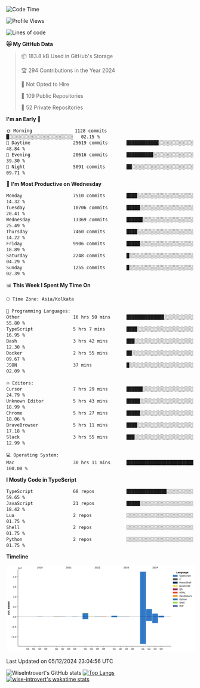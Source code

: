 <!--START_SECTION:waka-->
![Code Time](http://img.shields.io/badge/Code%20Time-1%2C930%20hrs%2055%20mins-blue)

![Profile Views](http://img.shields.io/badge/Profile%20Views-0-blue)

![Lines of code](https://img.shields.io/badge/From%20Hello%20World%20I%27ve%20Written-31.4%20million%20lines%20of%20code-blue)

**🐱 My GitHub Data** 

> 📦 183.8 kB Used in GitHub's Storage 
 > 
> 🏆 294 Contributions in the Year 2024
 > 
> 🚫 Not Opted to Hire
 > 
> 📜 109 Public Repositories 
 > 
> 🔑 52 Private Repositories 
 > 
**I'm an Early 🐤** 

```text
🌞 Morning                1128 commits        █░░░░░░░░░░░░░░░░░░░░░░░░   02.15 % 
🌆 Daytime                25619 commits       ████████████░░░░░░░░░░░░░   48.84 % 
🌃 Evening                20616 commits       ██████████░░░░░░░░░░░░░░░   39.30 % 
🌙 Night                  5091 commits        ██░░░░░░░░░░░░░░░░░░░░░░░   09.71 % 
```
📅 **I'm Most Productive on Wednesday** 

```text
Monday                   7510 commits        ████░░░░░░░░░░░░░░░░░░░░░   14.32 % 
Tuesday                  10706 commits       █████░░░░░░░░░░░░░░░░░░░░   20.41 % 
Wednesday                13369 commits       ██████░░░░░░░░░░░░░░░░░░░   25.49 % 
Thursday                 7460 commits        ████░░░░░░░░░░░░░░░░░░░░░   14.22 % 
Friday                   9906 commits        █████░░░░░░░░░░░░░░░░░░░░   18.89 % 
Saturday                 2248 commits        █░░░░░░░░░░░░░░░░░░░░░░░░   04.29 % 
Sunday                   1255 commits        █░░░░░░░░░░░░░░░░░░░░░░░░   02.39 % 
```


📊 **This Week I Spent My Time On** 

```text
🕑︎ Time Zone: Asia/Kolkata

💬 Programming Languages: 
Other                    16 hrs 50 mins      ██████████████░░░░░░░░░░░   55.80 % 
TypeScript               5 hrs 7 mins        ████░░░░░░░░░░░░░░░░░░░░░   16.95 % 
Bash                     3 hrs 42 mins       ███░░░░░░░░░░░░░░░░░░░░░░   12.30 % 
Docker                   2 hrs 55 mins       ██░░░░░░░░░░░░░░░░░░░░░░░   09.67 % 
JSON                     37 mins             █░░░░░░░░░░░░░░░░░░░░░░░░   02.09 % 

🔥 Editors: 
Cursor                   7 hrs 29 mins       ██████░░░░░░░░░░░░░░░░░░░   24.79 % 
Unknown Editor           5 hrs 43 mins       █████░░░░░░░░░░░░░░░░░░░░   18.99 % 
Chrome                   5 hrs 27 mins       █████░░░░░░░░░░░░░░░░░░░░   18.06 % 
BraveBrowser             5 hrs 11 mins       ████░░░░░░░░░░░░░░░░░░░░░   17.18 % 
Slack                    3 hrs 55 mins       ███░░░░░░░░░░░░░░░░░░░░░░   12.99 % 

💻 Operating System: 
Mac                      30 hrs 11 mins      █████████████████████████   100.00 % 
```

**I Mostly Code in TypeScript** 

```text
TypeScript               68 repos            ███████████████░░░░░░░░░░   59.65 % 
JavaScript               21 repos            █████░░░░░░░░░░░░░░░░░░░░   18.42 % 
Lua                      2 repos             ░░░░░░░░░░░░░░░░░░░░░░░░░   01.75 % 
Shell                    2 repos             ░░░░░░░░░░░░░░░░░░░░░░░░░   01.75 % 
Python                   2 repos             ░░░░░░░░░░░░░░░░░░░░░░░░░   01.75 % 
```



**Timeline**

![Lines of Code chart](https://raw.githubusercontent.com/wise-introvert/wise-introvert/master/assets/bar_graph.png)


 Last Updated on 05/12/2024 23:04:56 UTC
<!--END_SECTION:waka-->

![WiseIntrovert's GitHub stats](https://github-readme-stats.vercel.app/api?username=wise-introvert&count_private=true&show_icons=true)
[![Top Langs](https://github-readme-stats.vercel.app/api/top-langs/?username=wise-introvert&langs_count=10)](https://github.com/anuraghazra/github-readme-stats)
[![wise-introvert's wakatime stats](https://github-readme-stats.vercel.app/api/wakatime?username=wiseintrovert)](https://github.com/anuraghazra/github-readme-stats)
